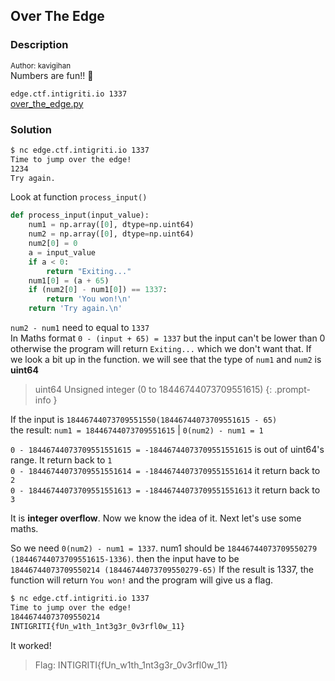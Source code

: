 ## **Over The Edge**
### Description
<sup>Author: kavigihan</sup><br>
Numbers are fun!! 🔢

`edge.ctf.intigriti.io 1337`<br>
[over_the_edge.py](./over_the_edge.py)

### Solution
```sh
$ nc edge.ctf.intigriti.io 1337
Time to jump over the edge!
1234
Try again.
```
Look at function `process_input()`
```py
def process_input(input_value):
    num1 = np.array([0], dtype=np.uint64)
    num2 = np.array([0], dtype=np.uint64)
    num2[0] = 0
    a = input_value
    if a < 0:
        return "Exiting..."
    num1[0] = (a + 65)
    if (num2[0] - num1[0]) == 1337:
        return 'You won!\n'
    return 'Try again.\n'
```
`num2 - num1` need to equal to `1337`<br>
In Maths format `0 - (input + 65) = 1337` but the input can't be lower than 0 otherwise the program will return `Exiting...` which we don't want that.
If we look a bit up in the function. we will see that the type of `num1` and `num2` is **uint64**

> uint64	Unsigned integer (0 to 18446744073709551615)
{: .prompt-info }

If the input is `18446744073709551550(18446744073709551615 - 65)`<br>
the result: `num1 = 18446744073709551615` | `0(num2) - num1 = 1`

`0 - 18446744073709551551615 = -18446744073709551551615` is out of uint64's range. It return back to `1`<br>
`0 - 18446744073709551551614 = -18446744073709551551614` it return back to `2`<br>
`0 - 18446744073709551551613 = -18446744073709551551613` it return back to `3`

It is **integer overflow**.
Now we know the idea of it. Next let's use some maths.<br> 

So we need `0(num2) - num1 = 1337`. num1 should be `18446744073709550279 (18446744073709551615-1336)`. then the input have to be `18446744073709550214 (18446744073709550279-65)` If the result is 1337, the function will return `You won!` and the program will give us a flag.

```bash
$ nc edge.ctf.intigriti.io 1337
Time to jump over the edge!
18446744073709550214
INTIGRITI{fUn_w1th_1nt3g3r_0v3rfl0w_11}
```
It worked!
> Flag: INTIGRITI{fUn_w1th_1nt3g3r_0v3rfl0w_11}
